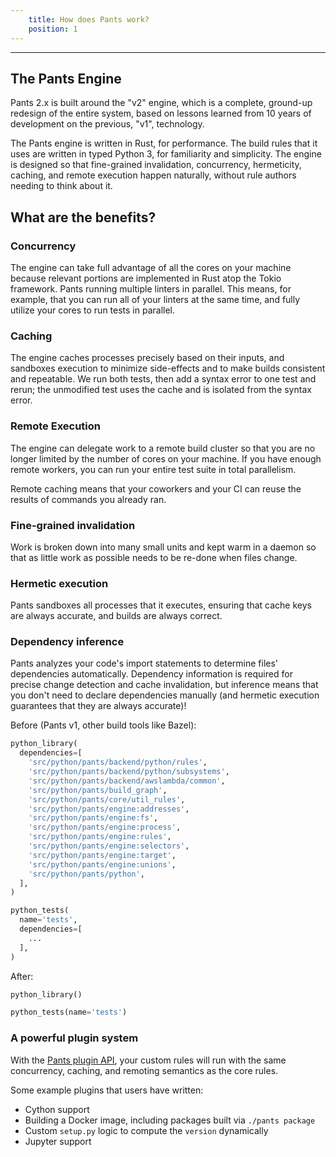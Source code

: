 ```yaml
---
    title: How does Pants work?
    position: 1
---
```




---

## The Pants Engine
Pants 2.x is built around the "v2" engine, which is a complete, ground-up redesign of the entire system, based on lessons learned from 10 years of development on the previous, "v1", technology.

The Pants engine is written in Rust, for performance. The build rules that it uses are written in typed Python 3, for familiarity and simplicity. The engine is designed so that fine-grained invalidation, concurrency, hermeticity, caching, and remote execution happen naturally, without rule authors needing to think about it.
## What are the benefits?
### Concurrency

The engine can take full advantage of all the cores on your machine because relevant portions are implemented in Rust atop the Tokio framework.
<CaptionedImg src="/img/pants-concurrency.gif">Pants running multiple linters in parallel.</CaptionedImg>
This means, for example, that you can run all of your linters at the same time, and fully utilize your cores to run tests in parallel.

### Caching

The engine caches processes precisely based on their inputs, and sandboxes execution to minimize side-effects and to make builds consistent and repeatable.
<CaptionedImg src="/img/pants-caching.gif">We run both tests, then add a syntax error to one test and rerun; the unmodified test uses the cache and is isolated from the syntax error.</CaptionedImg>
### Remote Execution

The engine can delegate work to a remote build cluster so that you are no longer limited by the number of cores on your machine. If you have enough remote workers, you can run your entire test suite in total parallelism.

Remote caching means that your coworkers and your CI can reuse the results of commands you already ran.

### Fine-grained invalidation

Work is broken down into many small units and kept warm in a daemon so that as little work as possible needs to be re-done when files change.

### Hermetic execution

Pants sandboxes all processes that it executes, ensuring that cache keys are always accurate, and builds are always correct.

### Dependency inference

Pants analyzes your code's import statements to determine files' dependencies automatically. Dependency information is required for precise change detection and cache invalidation, but inference means that you don't need to declare dependencies manually (and hermetic execution guarantees that they are always accurate)!

Before (Pants v1, other build tools like Bazel):
```python title="BUILD"
python_library(
  dependencies=[
    'src/python/pants/backend/python/rules',
    'src/python/pants/backend/python/subsystems',
    'src/python/pants/backend/awslambda/common',
    'src/python/pants/build_graph',
    'src/python/pants/core/util_rules',
    'src/python/pants/engine:addresses',
    'src/python/pants/engine:fs',
    'src/python/pants/engine:process',
    'src/python/pants/engine:rules',
    'src/python/pants/engine:selectors',
    'src/python/pants/engine:target',
    'src/python/pants/engine:unions',
    'src/python/pants/python',
  ],
)

python_tests(
  name='tests',
  dependencies=[
    ...
  ],
)
```

After:
```python title="BUILD"
python_library()

python_tests(name='tests')
```

### A powerful plugin system

With the [Pants plugin API](../writing-plugins/overview.md), your custom rules will run with the same concurrency, caching, and remoting semantics as the core rules.

Some example plugins that users have written:

* Cython support
* Building a Docker image, including packages built via `./pants package`
* Custom `setup.py` logic to compute the `version` dynamically
* Jupyter support
